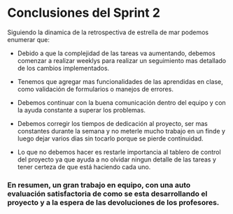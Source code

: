 # Conclusiones del Sprint 2

Siguiendo la dinamica de la retrospectiva de estrella de mar podemos enumerar que:

* Debido a que la complejidad de las tareas va aumentando, debemos comenzar a realizar weeklys para realizar un seguimiento mas detallado de los cambios implementados.

* Tenemos que agregar mas funcionalidades de las aprendidas en clase, como validación de formularios o manejos de errores. 

* Debemos continuar con la buena comunicación dentro del equipo y con la ayuda constante a superar los problemas. 

* Debemos corregir los tiempos de dedicación al proyecto, ser mas constantes durante la semana y no meterle mucho trabajo en un finde y luego dejar varios dias sin tocarlo porque se pierde continuidad.

* Lo que no debemos hacer es restarle importancia al tablero de control del proyecto ya que ayuda a no olvidar ningun detalle de las tareas y tener certeza de que está haciendo cada uno.

### En resumen, un gran trabajo en equipo, con una auto evaluación satisfactoria de como se esta desarrollando el proyecto y a la espera de las devoluciones de los profesores. 
